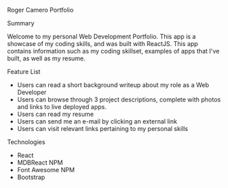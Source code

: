 Roger Camero Portfolio

Summary

Welcome to my personal Web Development Portfolio. This app is a showcase of my coding skills, and was built with ReactJS. This app contains information such as my coding skillset, examples of apps that I've built, as well as my resume.

Feature List

- Users can read a short background writeup about my role as a Web Developer
- Users can browse through 3 project descriptions, complete with photos and links to live deployed apps.
- Users can read my resume 
- Users can send me an e-mail by clicking an external link
- Users can visit relevant links pertaining to my personal skills

Technologies

- React
- MDBReact NPM
- Font Awesome NPM
- Bootstrap



